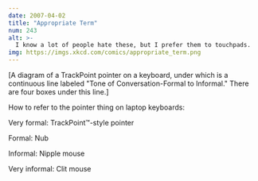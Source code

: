 ```yaml
---
date: 2007-04-02
title: "Appropriate Term"
num: 243
alt: >-
  I know a lot of people hate these, but I prefer them to touchpads.
img: https://imgs.xkcd.com/comics/appropriate_term.png
---
```

[A diagram of a TrackPoint pointer on a keyboard, under which is a continuous line labeled "Tone of Conversation-Formal to Informal." There are four boxes under this line.]

How to refer to the pointer thing on laptop keyboards:

Very formal: TrackPoint™-style pointer

Formal: Nub

Informal: Nipple mouse

Very informal: Clit mouse
